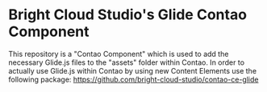 # Bright Cloud Studio's Glide Contao Component
This repository is a "Contao Component" which is used to add the necessary Glide.js files to the "assets" folder within Contao. In order to actually use Glide.js within Contao by using new Content Elements use the following package:
https://github.com/bright-cloud-studio/contao-ce-glide
